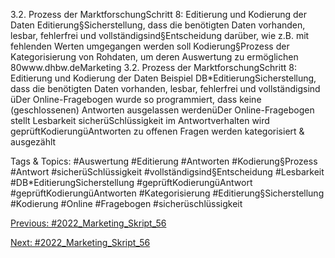 3.2. Prozess der MarktforschungSchritt 8: Editierung und Kodierung der Daten
Editierung§Sicherstellung, dass die benötigten Daten vorhanden, lesbar, fehlerfrei und vollständigsind§Entscheidung darüber, wie z.B. mit fehlenden Werten umgegangen werden soll 
Kodierung§Prozess der Kategorisierung von Rohdaten, um deren Auswertung zu ermöglichen
80www.dhbw.deMarketing
3.2. Prozess der MarktforschungSchritt 8: Editierung und Kodierung der Daten Beispiel DB*EditierungSicherstellung, dass die benötigten Daten vorhanden, lesbar, fehlerfrei und vollständigsind üDer Online-Fragebogen wurde so programmiert, dass keine (geschlossenen) Antworten ausgelassen werdenüDer Online-Fragebogen stellt Lesbarkeit sicherüSchlüssigkeit im Antwortverhalten wird geprüftKodierungüAntworten zu offenen Fragen werden kategorisiert & ausgezählt

   Tags & Topics:
   #Auswertung
   #Editierung
   #Antworten
   #Kodierung§Prozess
   #Antwort
   #sicherüSchlüssigkeit
   #vollständigsind§Entscheidung
   #Lesbarkeit
   #DB*EditierungSicherstellung
   #geprüftKodierungüAntwort
   #geprüftKodierungüAntworten
   #Kategorisierung
   #Editierung§Sicherstellung
   #Kodierung
   #Online
   #Fragebogen
   #sicherüschlüssigkeit

[Previous: #2022_Marketing_Skript_56](2022_Marketing_Skript_56.md)

[Next: #2022_Marketing_Skript_56](2022_Marketing_Skript_56.md)
